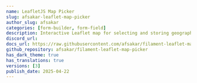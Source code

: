 ```yaml
---
name: LeafletJS Map Picker
slug: afsakar-leaflet-map-picker
author_slug: afsakar
categories: [form-builder, form-field]
description: Interactive Leaflet map for selecting and storing geographical coordinates.
discord_url: 
docs_url: https://raw.githubusercontent.com/afsakar/filament-leaflet-map-picker/main/README.md
github_repository: afsakar/filament-leaflet-map-picker
has_dark_theme: true
has_translations: true
versions: [3]
publish_date: 2025-04-22
---
```

